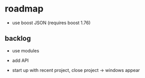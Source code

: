 # roadmap
- use boost JSON (requires boost 1.76)

## backlog
- use modules

- add API
- start up with recent project, close project
  -> windows appear
